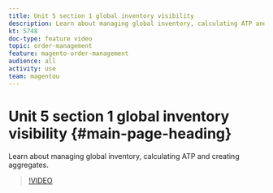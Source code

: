 ```yaml
---
title: Unit 5 section 1 global inventory visibility
description: Learn about managing global inventory, calculating ATP and creating aggregates.
kt: 5748
doc-type: feature video
topic: order-management
feature: magento-order-management
audience: all
activity: use
team: magentou
---
```


# Unit 5 section 1 global inventory visibility {#main-page-heading}

Learn about managing global inventory, calculating ATP and creating aggregates.

>[!VIDEO](https://video.tv.adobe.com/v/35969?quality=12&learn=on)
